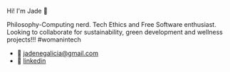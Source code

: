 Hi! I'm Jade
:seedling:

Philosophy-Computing nerd.
Tech Ethics and Free Software enthusiast.
Looking to collaborate for sustainability, green development and wellness projects!!!
#womanintech
-   :email: [jadenegalicia@gmail.com](mailto:jadenegalicia@gmail.com)
-   :briefcase: [linkedin](https://www.linkedin.com/in/jade-espinosa-galicia-592312231/)
